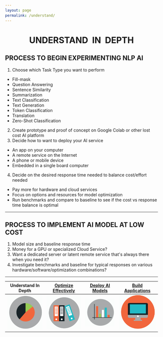 ```yaml
---
layout: page
permalink: /understand/
---
```

<h1 style="text-align: center;"><strong>UNDERSTAND &nbsp;IN &nbsp;DEPTH</strong></h1>

## **PROCESS TO BEGIN EXPERIMENTING NLP AI**
1. Choose which Task Type you want to perform
  * Fill-mask
  * Question Answering
  * Sentence Similarity
  * Summarization
  * Text Classification
  * Text Generation
  * Token Classification
  * Translation
  * Zero-Shot Classification
2. Create prototype and proof of concept on Google Colab or other lost cost AI platform
3. Decide how to want to deploy your AI service
  * An app on your computer
  * A remote service on the Internet
  * A phone or mobile device
  * Embedded in a single board computer
 4. Decide on the desired response time needed to balance cost/effort needed
  * Pay more for hardware and cloud services
  * Focus on options and resources for model optimization
  * Run benchmarks and compare to baseline to see if the cost vs response time balance is optimal

<hr style="height:1px;border:none;color:#333;background-color:#333;" />

## **PROCESS TO IMPLEMENT AI MODEL AT LOW COST**
1. Model size and baseline response time
2. Money for a GPU or specialized Cloud Service?
3. Want a dedicated server or latent remote service that's always there when you need it?
4. Investigate benchmarks and baseline for typical responses on various hardware/software/optimization combinations?
<hr style="height:1px;border:none;color:#333;background-color:#333;" />

| <strong>Understand In Depth</strong>|<strong>[Optimize Effectively](../performance)</strong>|<strong>[Deploy AI Models](../deploy)</strong>|<strong>[Build Applications](../appdev)</strong>|
| :-: | :-: | :-: | :-: | 
| ![Google pic1](https://github.com/ActionPace/awslambda-huggingface-optimization-project/raw/master/images/Icon4.png)|![Google pic1](https://github.com/ActionPace/awslambda-huggingface-optimization-project/raw/master/images/Icon3.png)|![Google pic1](https://github.com/ActionPace/awslambda-huggingface-optimization-project/raw/master/images/Icon2.png)|![Google pic1](https://github.com/ActionPace/awslambda-huggingface-optimization-project/raw/master/images/icon1.png)|
